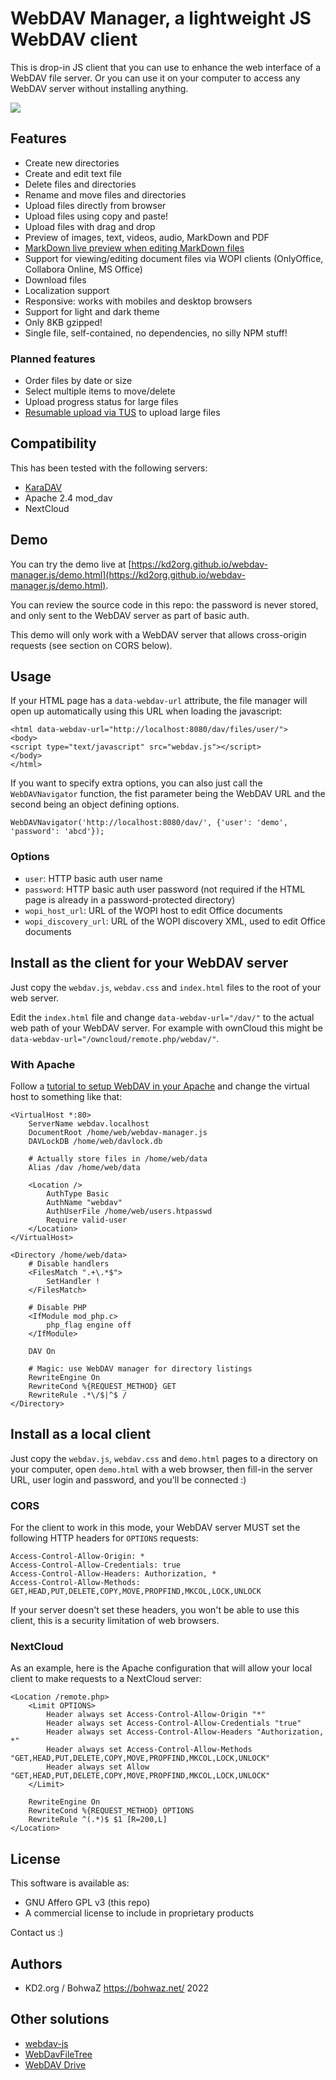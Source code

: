 # WebDAV Manager, a lightweight JS WebDAV client

This is drop-in JS client that you can use to enhance the web interface of a WebDAV file server. Or you can use it on your computer to access any WebDAV server without installing anything.

![](https://kd2org.github.io/webdav-manager.js/scr_2.jpg)

## Features

* Create new directories
* Create and edit text file
* Delete files and directories
* Rename and move files and directories
* Upload files directly from browser
* Upload files using copy and paste!
* Upload files with drag and drop
* Preview of images, text, videos, audio, MarkDown and PDF
* [MarkDown live preview when editing MarkDown files](https://kd2org.github.io/webdav-manager.js/scr_1.jpg)
* Support for viewing/editing document files via WOPI clients (OnlyOffice, Collabora Online, MS Office)
* Download files
* Localization support
* Responsive: works with mobiles and desktop browsers
* Support for light and dark theme
* Only 8KB gzipped!
* Single file, self-contained, no dependencies, no silly NPM stuff!

### Planned features

* Order files by date or size
* Select multiple items to move/delete
* Upload progress status for large files
* [Resumable upload via TUS](https://tus.io/protocols/resumable-upload.html) to upload large files

## Compatibility

This has been tested with the following servers:

* [KaraDAV](https://github.com/kd2org/karadav/)
* Apache 2.4 mod_dav
* NextCloud

## Demo

You can try the demo live at [https://kd2org.github.io/webdav-manager.js/demo.html](https://kd2org.github.io/webdav-manager.js/demo.html).

You can review the source code in this repo: the password is never stored, and only sent to the WebDAV server as part of basic auth.

This demo will only work with a WebDAV server that allows cross-origin requests (see section on CORS below).

## Usage

If your HTML page has a `data-webdav-url` attribute, the file manager will open up automatically using this URL when loading the javascript:

```
<html data-webdav-url="http://localhost:8080/dav/files/user/">
<body>
<script type="text/javascript" src="webdav.js"></script>
</body>
</html>
```

If you want to specify extra options, you can also just call the `WebDAVNavigator` function, the fist parameter being the WebDAV URL and the second being an object defining options.

```
WebDAVNavigator('http://localhost:8080/dav/', {'user': 'demo', 'password': 'abcd'});
```

### Options

* `user`: HTTP basic auth user name
* `password`: HTTP basic auth user password (not required if the HTML page is already in a password-protected directory)
* `wopi_host_url`: URL of the WOPI host to edit Office documents
* `wopi_discovery_url`: URL of the WOPI discovery XML, used to edit Office documents

## Install as the client for your WebDAV server

Just copy the `webdav.js`, `webdav.css` and `index.html` files to the root of your web server.

Edit the `index.html` file and change `data-webdav-url="/dav/"` to the actual web path of your WebDAV server. For example with ownCloud this might be `data-webdav-url="/owncloud/remote.php/webdav/"`.

### With Apache

Follow a [tutorial to setup WebDAV in your Apache](https://www.digitalocean.com/community/tutorials/how-to-configure-webdav-access-with-apache-on-ubuntu-18-04) and change the virtual host to something like that:

```
<VirtualHost *:80>
	ServerName webdav.localhost
	DocumentRoot /home/web/webdav-manager.js
	DAVLockDB /home/web/davlock.db

	# Actually store files in /home/web/data
	Alias /dav /home/web/data

	<Location />
		AuthType Basic
		AuthName "webdav"
		AuthUserFile /home/web/users.htpasswd
		Require valid-user
	</Location>
</VirtualHost>

<Directory /home/web/data>
	# Disable handlers
	<FilesMatch ".+\.*$">
		SetHandler !
	</FilesMatch>

	# Disable PHP
	<IfModule mod_php.c>
		php_flag engine off
	</IfModule>

	DAV On

	# Magic: use WebDAV manager for directory listings
	RewriteEngine On
	RewriteCond %{REQUEST_METHOD} GET
	RewriteRule .*\/$|^$ /
</Directory>
```

## Install as a local client

Just copy the `webdav.js`, `webdav.css` and `demo.html` pages to a directory on your computer, open `demo.html` with a web browser, then fill-in the server URL, user login and password, and you'll be connected :)

### CORS

For the client to work in this mode, your WebDAV server MUST set the following HTTP headers for `OPTIONS` requests:

```
Access-Control-Allow-Origin: *
Access-Control-Allow-Credentials: true
Access-Control-Allow-Headers: Authorization, *
Access-Control-Allow-Methods: GET,HEAD,PUT,DELETE,COPY,MOVE,PROPFIND,MKCOL,LOCK,UNLOCK
```

If your server doesn't set these headers, you won't be able to use this client, this is a security limitation of web browsers.

### NextCloud

As an example, here is the Apache configuration that will allow your local client to make requests to a NextCloud server:

```
<Location /remote.php>
	<Limit OPTIONS>
		Header always set Access-Control-Allow-Origin "*"
		Header always set Access-Control-Allow-Credentials "true"
		Header always set Access-Control-Allow-Headers "Authorization, *"
		Header always set Access-Control-Allow-Methods "GET,HEAD,PUT,DELETE,COPY,MOVE,PROPFIND,MKCOL,LOCK,UNLOCK"
		Header always set Allow "GET,HEAD,PUT,DELETE,COPY,MOVE,PROPFIND,MKCOL,LOCK,UNLOCK"
	</Limit>

	RewriteEngine On
	RewriteCond %{REQUEST_METHOD} OPTIONS
	RewriteRule ^(.*)$ $1 [R=200,L]
</Location>
```

## License

This software is available as:

* GNU Affero GPL v3 (this repo)
* A commercial license to include in proprietary products

Contact us :)

## Authors

* KD2.org / BohwaZ <https://bohwaz.net/> 2022

## Other solutions

* [webdav-js](https://github.com/dom111/webdav-js)
* [WebDavFileTree](https://github.com/Kysic/webdavFileTree)
* [WebDAV Drive](https://github.com/club-1/webdav-drive)